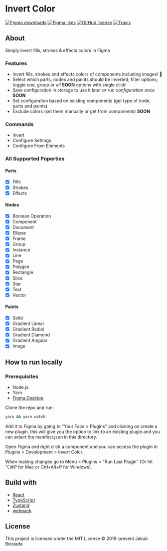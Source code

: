 # Invert Color

[![Figma downloads](https://img.shields.io/endpoint?style=flat-square&url=https://figma-plugin-badges.vercel.app/api/installs/738840049488759901)](https://www.figma.com/community/plugin/738840049488759901/Invert-Color)
[![Figma likes](https://img.shields.io/endpoint?style=flat-square&url=https://figma-plugin-badges.vercel.app/api/likes/738840049488759901)](https://www.figma.com/community/plugin/738840049488759901/Invert-Color)
[![GitHub license](https://img.shields.io/github/license/pluginsky/invert-color?style=flat-square)](https://github.com/pluginsky/invert-color)
[![Travis](https://img.shields.io/travis/pluginsky/invert-color/master?style=flat-square)](https://travis-ci.org/pluginsky/invert-color)

## About

Simply invert fills, strokes & effects colors in Figma

### Features

- Invert fills, strokes and effects colors of components including images! 🤩
- Select which parts, nodes and paints should be inverted; filter options; toggle one, group or _all_ **SOON** options with single click!
- Save configuration in storage to use it later _or run configuration once_ **SOON**
- Set configuration based on existing components (get type of node, parts and paints)
- Exclude colors (set them manually or get from components) **SOON**

### Commands

- Invert
- Configure Settings
- Configure From Elements

### All Supported Poperties

#### Parts

- [x] Fills
- [x] Strokes
- [x] Effects

#### Nodes

- [x] Boolean Operation
- [x] Component
- [x] Document
- [x] Ellipse
- [x] Frame
- [x] Group
- [x] Instance
- [x] Line
- [x] Page
- [x] Polygon
- [x] Rectangle
- [x] Slice
- [x] Star
- [x] Text
- [x] Vector

#### Paints

- [x] Solid
- [x] Gradient Linear
- [x] Gradient Radial
- [x] Gradient Diamond
- [x] Gradient Angular
- [x] Image

## How to run locally

### Prerequisites

- Node.js
- Yarn
- [Figma Desktop](https://www.figma.com/downloads/)

Clone the repo and run:

```sh
yarn && yarn watch
```

Add it to Figma by going to "Your Face > Plugins" and clicking on create a new plugin, this will give you the option to link to an existing plugin and you can select the manifest.json in this directory.

Open Figma and right click a component and you can access the plugin in Plugins > Development > Invert Color.

When making changes go to Menu > Plugins > "Run Last Plugin" (Or hit ⌥⌘P for Mac or Ctrl+Alt+P for Windows).

## Build with

- [React](https://reactjs.org/)
- [TypeScript](https://www.typescriptlang.org/)
- [Zustand](https://zustand.surge.sh/)
- [webpack](https://webpack.js.org/)

## License

This project is licensed under the MIT License © 2019-present Jakub Biesiada

